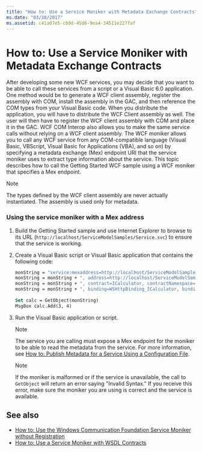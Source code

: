 ```yaml
---
title: "How to: Use a Service Moniker with Metadata Exchange Contracts"
ms.date: "03/30/2017"
ms.assetid: c41a07e5-cb9d-45d6-9ea4-34511e227faf
---
```

# How to: Use a Service Moniker with Metadata Exchange Contracts
After developing some new WCF services, you may decide that you want to be able to call these services from a script or a Visual Basic 6.0 application. One method would be to generate a WCF client assembly, register the assembly with COM, install the assembly in the GAC, and then reference the COM types from your Visual Basic code. When you distribute the application, you will have to distribute the WCF Client assembly as well. The user will then have to register the WCF client assembly with COM and place it in the GAC. WCF COM Interop also allows you to make the same service calls without relying on a WCF client assembly. The WCF moniker allows you to call any WCF service from any COM-compatible language (Visual Basic, VBScript, Visual Basic for Applications (VBA), and so on) by specifying a metadata exchange (Mex) endpoint URI that the service moniker uses to extract type information about the service. This topic describes how to call the Getting Started WCF sample using a WCF moniker that specifies a Mex endpoint.  
  
> [!NOTE]
> The types defined by the WCF client assembly are never actually instantiated. The assembly is used only for metadata.  
  
### Using the service moniker with a Mex address  
  
1. Build the Getting Started sample and use Internet Explorer to browse to its URL (`http://localhost/ServiceModelSamples/Service.svc`) to ensure that the service is working.  
  
2. Create a Visual Basic script or Visual Basic application that contains the following code:  
  
    ```vb
    monString = "service:mexaddress=http://localhost/ServiceModelSamples/Service.svc/MEX"  
    monString = monString + ", address=http://localhost/ServiceModelSamples/Service.svc"  
    monString = monString + ", contract=ICalculator, contractNamespace=http://Microsoft.ServiceModel.Samples"  
    monString = monString + ", binding=WSHttpBinding_ICalculator, bindingNamespace=http://Microsoft.ServiceModel.Samples"  
  
    Set calc = GetObject(monString)  
    MsgBox calc.Add(3, 4)  
    ```  
  
3. Run the Visual Basic application or script.  
  
    > [!NOTE]
    > The service you are calling must expose a Mex endpoint for the moniker to be able to read the metadata from the service. For more information, see [How to: Publish Metadata for a Service Using a Configuration File](how-to-publish-metadata-for-a-service-using-a-configuration-file.md).  
  
    > [!NOTE]
    > If the moniker is malformed or if the service is unavailable, the call to `GetObject` will return an error saying "Invalid Syntax."  If you receive this error, make sure the moniker you are using is correct and the service is available.  
  
## See also

- [How to: Use the Windows Communication Foundation Service Moniker without Registration](use-the-wcf-service-moniker-without-registration.md)
- [How to: Use a Service Moniker with WSDL Contracts](how-to-use-a-service-moniker-with-wsdl-contracts.md)
